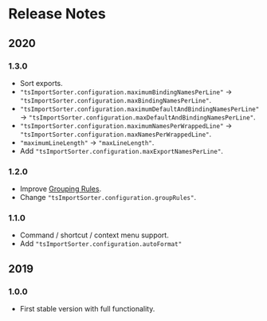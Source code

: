 # Release Notes

## 2020

### 1.3.0

- Sort exports.
- `"tsImportSorter.configuration.maximumBindingNamesPerLine"` -> `"tsImportSorter.configuration.maxBindingNamesPerLine"`.
- `"tsImportSorter.configuration.maximumDefaultAndBindingNamesPerLine"` -> `"tsImportSorter.configuration.maxDefaultAndBindingNamesPerLine"`.
- `"tsImportSorter.configuration.maximumNamesPerWrappedLine"` -> `"tsImportSorter.configuration.maxNamesPerWrappedLine"`.
- `"maximumLineLength"` -> `"maxLineLength"`.
- Add `"tsImportSorter.configuration.maxExportNamesPerLine"`.

### 1.2.0

- Improve [Grouping Rules](https://github.com/daidodo/tsimportsorter/wiki/Grouping-Rules).
- Change `"tsImportSorter.configuration.groupRules"`.

### 1.1.0

- Command / shortcut / context menu support.
- Add `"tsImportSorter.configuration.autoFormat"`

## 2019

### 1.0.0

- First stable version with full functionality.
